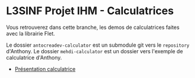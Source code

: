 # L3SINF Projet IHM - Calculatrices

Vous retrouverez dans cette branche, les demos de calculatrices faites avec la librairie Flet.

Le dossier `antocreadev-calculator` est un submodule git vers le `repository` d'Anthony.
Le dossier `mehdi-calculator` est un dossier vers l'exemple de calculatrice d'Anthony.

- [Présentation calculatrice](https://www.canva.com/design/DAF9VJuEL5o/R7Plr9m7-TJSe962BasVXQ/view?utm_content=DAF9VJuEL5o&utm_campaign=designshare&utm_medium=link&utm_source=editor)
